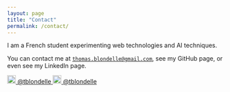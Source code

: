 ```yaml
---
layout: page
title: "Contact"
permalink: /contact/
---
```


I am a French student experimenting web technologies and AI techniques.

You can contact me at <code class="black"   >thomas.blondelle@gmail.com</code>, see my GitHub page, or even see my LinkedIn page.

<div class='center'>
   <a href="https://github.com/tblondelle" class="btn btn-default">
       <img class="logo" src="{{site.github.url}}/images/github_logo.png" height="20" width="20">
       <span>@tblondelle</span>
   </a>
   <a href="https://www.linkedin.com/in/tblondelle/" class="btn btn-default">
       <img class="logo" src="{{site.github.url}}/images/linkedin_logo.png" height="20" width="20">
       <span>@tblondelle</span>
   </a>
</div>
